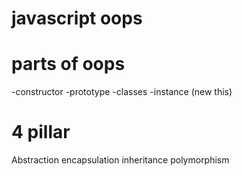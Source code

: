# javascript oops


# parts of oops
-constructor
-prototype
-classes
-instance (new this)

# 4 pillar
Abstraction
encapsulation
inheritance
polymorphism